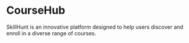 # CourseHub
SkillHunt is an innovative platform designed to help users discover and enroll in a diverse range of courses. 
